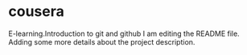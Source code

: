 # cousera
E-learning.Introduction to git and github
I am editing the README file. Adding some more details about the project description.
